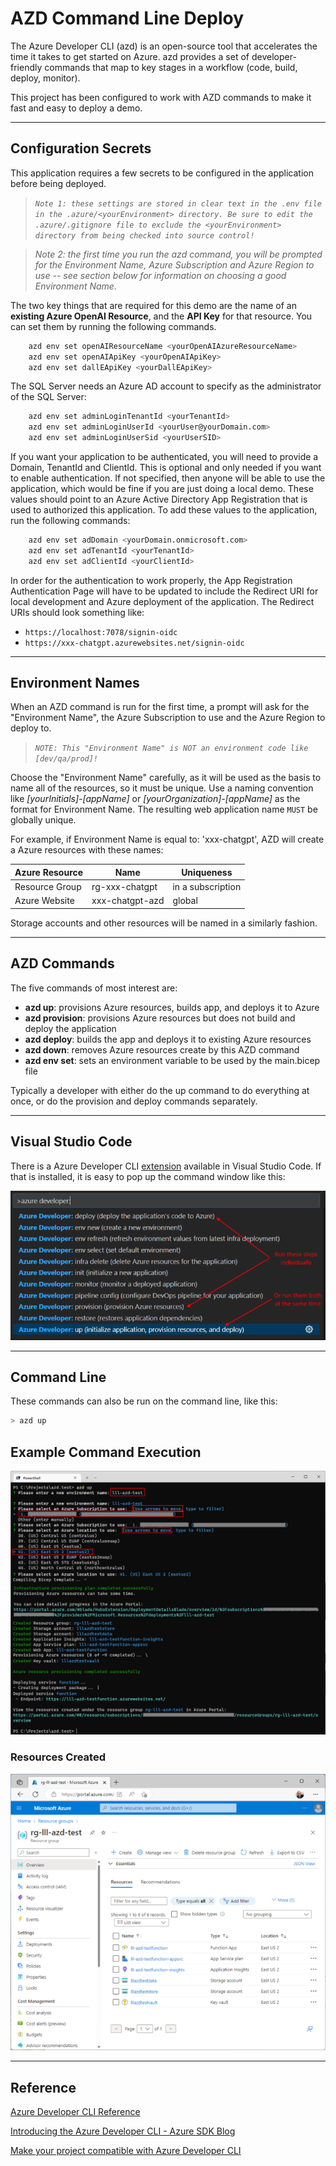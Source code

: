 # AZD Command Line Deploy

The Azure Developer CLI (azd) is an open-source tool that accelerates the time it takes to get started on Azure. azd provides a set of developer-friendly commands that map to key stages in a workflow (code, build, deploy, monitor).

This project has been configured to work with AZD commands to make it fast and easy to deploy a demo.

---

## Configuration Secrets

This application requires a few secrets to be configured in the application before being deployed.

> *`Note 1: these settings are stored in clear text in the .env file in the .azure/<yourEnvironment> directory. Be sure to edit the .azure/.gitignore file to exclude the <yourEnvironment> directory from being checked into source control!`*

> *Note 2: the first time you run the azd command, you will be prompted for the Environment Name, Azure Subscription and Azure Region to use -- see section below for information on choosing a good Environment Name.*

The two key things that are required for this demo are the name of an **existing Azure OpenAI Resource**, and the **API Key** for that resource. You can set them by running the following commands.

```bash
    azd env set openAIResourceName <yourOpenAIAzureResourceName>
    azd env set openAIApiKey <yourOpenAIApiKey>
    azd env set dallEApiKey <yourDallEApiKey>
```

The SQL Server needs an Azure AD account to specify as the administrator of the SQL Server:

```bash
    azd env set adminLoginTenantId <yourTenantId>
    azd env set adminLoginUserId <yourUser@yourDomain.com>
    azd env set adminLoginUserSid <yourUserSID>
```

If you want your application to be authenticated, you will need to provide a Domain, TenantId and ClientId.  This is optional and only needed if you want to enable authentication.  If not specified, then anyone will be able to use the application, which would be fine if you are just doing a local demo. These values should point to an Azure Active Directory App Registration that is used to authorized this application. To add these values to the application, run the following commands:

```bash
    azd env set adDomain <yourDomain.onmicrosoft.com>
    azd env set adTenantId <yourTenantId>
    azd env set adClientId <yourClientId>
```

In order for the authentication to work properly, the App Registration Authentication Page will have to be updated to include the Redirect URI for local development and Azure deployment of the application. The Redirect URIs should look something like:

- `https://localhost:7078/signin-oidc`
- `https://xxx-chatgpt.azurewebsites.net/signin-oidc`

---

## Environment Names

When an AZD command is run for the first time, a prompt will ask for the "Environment Name", the Azure Subscription to use and the Azure Region to deploy to.

> *`NOTE: This "Environment Name" is NOT an environment code like [dev/qa/prod]!`*

Choose the "Environment Name" carefully, as it will be used as the basis to name all of the resources, so it must be unique. Use a naming convention like *[yourInitials]-[appName]* or *[yourOrganization]-[appName]* as the format for Environment Name. The resulting web application name `MUST` be globally unique.

For example, if Environment Name is equal to: 'xxx-chatgpt', AZD will create a Azure resources with these names:

| Azure Resource | Name                       | Uniqueness        |
| -------------- | -------------------------- | ----------------- |
| Resource Group |  rg-xxx-chatgpt            | in a subscription |
| Azure Website  |  xxx-chatgpt-azd           | global            |

Storage accounts and other resources will be named in a similarly fashion.

---

## AZD Commands

The five commands of most interest are:

- **azd up**: provisions Azure resources, builds app, and deploys it to Azure
- **azd provision**: provisions Azure resources but does not build and deploy the application
- **azd deploy**: builds the app and deploys it to existing Azure resources
- **azd down**: removes Azure resources create by this AZD command
- **azd env set**: sets an environment variable to be used by the main.bicep file

Typically a developer with either do the up command to do everything at once, or do the provision and deploy commands separately.

---

## Visual Studio Code

There is a Azure Developer CLI [extension](https://marketplace.visualstudio.com/items?itemName=ms-azuretools.azure-dev) available in Visual Studio Code. If that is installed, it is easy to pop up the command window like this:

![VSC Commands](../Docs/images/AZD_Commands.png)

---

## Command Line

These commands can also be run on the command line, like this:

```bash
> azd up
```

## Example Command Execution

![VSC Commands](../Docs/images/AZD_Prompts.png)

### Resources Created

![VSC Commands](../Docs/images/AZD_Result.png)

---

## Reference

[Azure Developer CLI Reference](https://learn.microsoft.com/en-us/azure/developer/azure-developer-cli/)

[Introducing the Azure Developer CLI - Azure SDK Blog](https://devblogs.microsoft.com/azure-sdk/introducing-the-azure-developer-cli-a-faster-way-to-build-apps-for-the-cloud/)

[Make your project compatible with Azure Developer CLI](https://learn.microsoft.com/en-us/azure/developer/azure-developer-cli/make-azd-compatible?pivots=azd-create)
